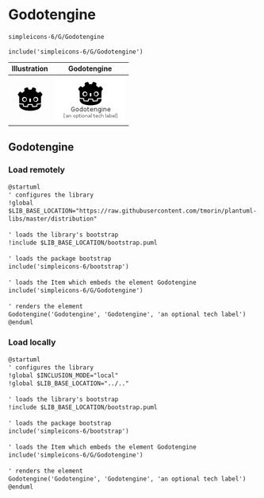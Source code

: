 # Godotengine


```text
simpleicons-6/G/Godotengine
```

```text
include('simpleicons-6/G/Godotengine')
```



| Illustration | Godotengine |
| :---: | :---: |
| ![illustration for Illustration](../../simpleicons-6/G/Godotengine.png) | ![illustration for Godotengine](../../simpleicons-6/G/Godotengine.Local.png) |




## Godotengine

### Load remotely
```plantuml
@startuml
' configures the library
!global $LIB_BASE_LOCATION="https://raw.githubusercontent.com/tmorin/plantuml-libs/master/distribution"

' loads the library's bootstrap
!include $LIB_BASE_LOCATION/bootstrap.puml

' loads the package bootstrap
include('simpleicons-6/bootstrap')

' loads the Item which embeds the element Godotengine
include('simpleicons-6/G/Godotengine')

' renders the element
Godotengine('Godotengine', 'Godotengine', 'an optional tech label')
@enduml
```

### Load locally
```plantuml
@startuml
' configures the library
!global $INCLUSION_MODE="local"
!global $LIB_BASE_LOCATION="../.."

' loads the library's bootstrap
!include $LIB_BASE_LOCATION/bootstrap.puml

' loads the package bootstrap
include('simpleicons-6/bootstrap')

' loads the Item which embeds the element Godotengine
include('simpleicons-6/G/Godotengine')

' renders the element
Godotengine('Godotengine', 'Godotengine', 'an optional tech label')
@enduml
```

